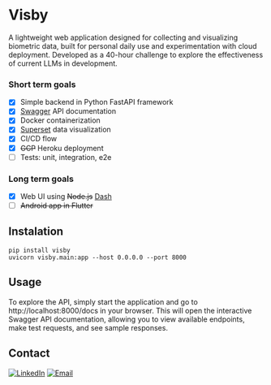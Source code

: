 # Visby

A lightweight web application designed for collecting and visualizing biometric data, built for personal daily use and experimentation with cloud deployment. Developed as a 40-hour challenge to explore the effectiveness of current LLMs in development.

### Short term goals
- [x] Simple backend in Python FastAPI framework
- [x] [Swagger](https://github.com/swagger-api/swagger-ui) API documentation
- [x] Docker containerization
- [x] [Superset](https://github.com/apache/superset) data visualization
- [x] CI/CD flow
- [x] ~~GCP~~ Heroku deployment
- [ ] Tests: unit, integration, e2e

### Long term goals
- [x] Web UI using ~~Node.js~~ [Dash](https://dash.plotly.com/)
- [ ] ~~Android app in Flutter~~

## Instalation
```
pip install visby
uvicorn visby.main:app --host 0.0.0.0 --port 8000
```

## Usage
To explore the API, simply start the application and go to http://localhost:8000/docs in your browser. This will open the interactive Swagger API documentation, allowing you to view available endpoints, make test requests, and see sample responses.

## Contact
[![LinkedIn](https://img.shields.io/badge/LinkedIn-Profile-blue?logo=linkedin&logoColor=white&style=flat-square)](https://www.linkedin.com/in/klawikowski-jakub)
[![Email](https://img.shields.io/badge/Email-Contact%20Me-blue?logo=gmail&logoColor=white&style=flat-square)](mailto:klawik.j@gmail.com)
